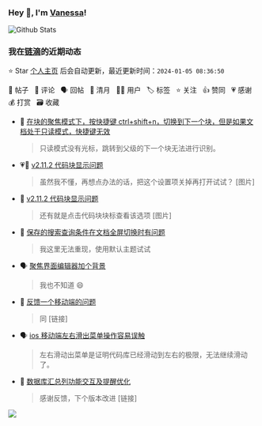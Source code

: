 ### Hey 👋, I'm [Vanessa](http://vanessa.b3log.org/)!

![Github Stats](https://github-readme-stats.vercel.app/api?username=Vanessa219&show_icons=true)

<!--events start -->

### 我在[链滴](https://ld246.com)的近期动态

⭐️ Star [个人主页](https://github.com/Vanessa219/Vanessa219) 后会自动更新，最近更新时间：`2024-01-05 08:36:50`

📝 帖子 &nbsp; 💬 评论 &nbsp; 🗣 回帖 &nbsp; 🌙 清月 &nbsp; 👨‍💻 用户 &nbsp; 🏷️ 标签 &nbsp; ⭐️ 关注 &nbsp; 👍 赞同 &nbsp; 💗 感谢 &nbsp; 💰 打赏 &nbsp; 🗃 收藏

* 💬 [在块的聚焦模式下，按快捷键 ctrl+shift+n，切换到下一个块，但是如果文档处于只读模式，快捷键无效](https://ld246.com/article/1704254531870/comment/1704294498612#comments)

  > 只读模式没有光标，跳转到父级的下一个块无法进行识别。
* 💗💬 [v2.11.2 代码块显示问题](https://ld246.com/article/1702901115532/comment/1704289953521#comments)

  > 虽然我不懂，再想点办法的话，把这个设置项关掉再打开试试？ [图片]
* 💬 [v2.11.2 代码块显示问题](https://ld246.com/article/1702901115532/comment/1704294071048#comments)

  > 还有就是点击代码块块标查看该选项 [图片]
* 💬 [保存的搜索查询条件在文档全屏切换时有问题](https://ld246.com/article/1704266154603/comment/1704292770424#comments)

  > 我这里无法重现，使用默认主题试试
* 🗣 [聚焦界面编辑器加个背景](https://ld246.com/article/1704196860385/comment/1704199585537#comments)

  > 我也不知道 😄
* 💬 [反馈一个移动端的问题](https://ld246.com/article/1704209295562/comment/1704212648161#comments)

  > 同 [链接]
* 🗣 [ios 移动端左右滑出菜单操作容易误触](https://ld246.com/article/1688011296554/comment/1704188593942#comments)

  > 左右滑动出菜单是证明代码库已经滑动到左右的极限，无法继续滑动了。
* 💬 [数据库汇总列功能交互及提醒优化](https://ld246.com/article/1704177017981/comment/1704187227141#comments)

  > 感谢反馈，下个版本改进 [链接]


<!--events end -->

<a title="Hits" target="_blank" href="https://github.com/Vanessa219/Vanessa219"><img src="https://hits.b3log.org/Vanessa219/Vanessa219.svg"></a>
